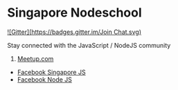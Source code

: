 
Singapore Nodeschool
===

[![Gitter](https://badges.gitter.im/Join Chat.svg)](https://gitter.im/nodeschool/singapore?utm_source=badge&utm_medium=badge&utm_campaign=pr-badge&utm_content=badge)

Stay connected with the JavaScript / NodeJS community

1. [Meetup.com](http://www.meetup.com/Singapore-JS)
- [Facebook Singapore JS](https://www.facebook.com/groups/488579174512027/)
- [Facebook Node JS](https://www.facebook.com/groups/sg.nodejs)
